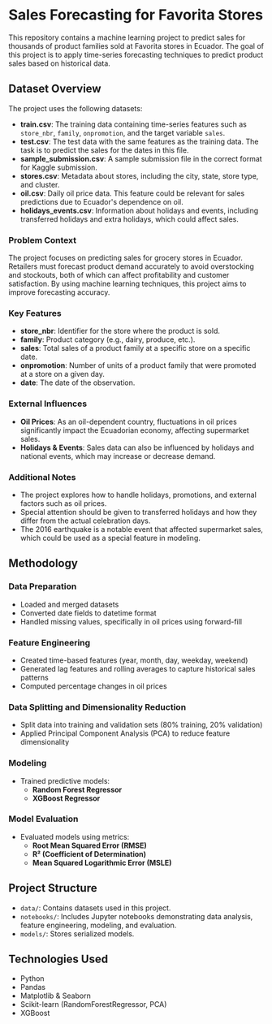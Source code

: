 # Sales Forecasting for Favorita Stores

This repository contains a machine learning project to predict sales for thousands of product families sold at Favorita stores in Ecuador. The goal of this project is to apply time-series forecasting techniques to predict product sales based on historical data.


## Dataset Overview

The project uses the following datasets:

- **train.csv**: The training data containing time-series features such as `store_nbr`, `family`, `onpromotion`, and the target variable `sales`.
- **test.csv**: The test data with the same features as the training data. The task is to predict the sales for the dates in this file.
- **sample_submission.csv**: A sample submission file in the correct format for Kaggle submission.
- **stores.csv**: Metadata about stores, including the city, state, store type, and cluster.
- **oil.csv**: Daily oil price data. This feature could be relevant for sales predictions due to Ecuador's dependence on oil.
- **holidays_events.csv**: Information about holidays and events, including transferred holidays and extra holidays, which could affect sales.

### Problem Context

The project focuses on predicting sales for grocery stores in Ecuador. Retailers must forecast product demand accurately to avoid overstocking and stockouts, both of which can affect profitability and customer satisfaction. By using machine learning techniques, this project aims to improve forecasting accuracy.

### Key Features

- **store_nbr**: Identifier for the store where the product is sold.
- **family**: Product category (e.g., dairy, produce, etc.).
- **sales**: Total sales of a product family at a specific store on a specific date.
- **onpromotion**: Number of units of a product family that were promoted at a store on a given day.
- **date**: The date of the observation.

### External Influences

- **Oil Prices**: As an oil-dependent country, fluctuations in oil prices significantly impact the Ecuadorian economy, affecting supermarket sales.
- **Holidays & Events**: Sales data can also be influenced by holidays and national events, which may increase or decrease demand.

### Additional Notes

- The project explores how to handle holidays, promotions, and external factors such as oil prices.
- Special attention should be given to transferred holidays and how they differ from the actual celebration days.
- The 2016 earthquake is a notable event that affected supermarket sales, which could be used as a special feature in modeling.

## Methodology

### Data Preparation

- Loaded and merged datasets
- Converted date fields to datetime format
- Handled missing values, specifically in oil prices using forward-fill

### Feature Engineering

- Created time-based features (year, month, day, weekday, weekend)
- Generated lag features and rolling averages to capture historical sales patterns
- Computed percentage changes in oil prices

### Data Splitting and Dimensionality Reduction

- Split data into training and validation sets (80% training, 20% validation)
- Applied Principal Component Analysis (PCA) to reduce feature dimensionality

### Modeling

- Trained predictive models:
  - **Random Forest Regressor**
  - **XGBoost Regressor**

### Model Evaluation

- Evaluated models using metrics:
  - **Root Mean Squared Error (RMSE)**
  - **R² (Coefficient of Determination)**
  - **Mean Squared Logarithmic Error (MSLE)**

## Project Structure

- `data/`: Contains datasets used in this project.
- `notebooks/`: Includes Jupyter notebooks demonstrating data analysis, feature engineering, modeling, and evaluation.
- `models/`: Stores serialized models.

## Technologies Used

- Python
- Pandas
- Matplotlib & Seaborn
- Scikit-learn (RandomForestRegressor, PCA)
- XGBoost


